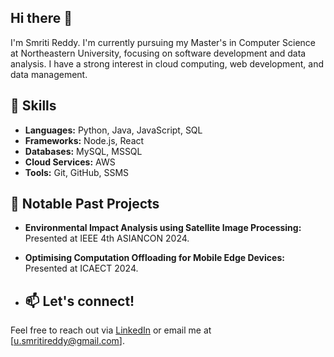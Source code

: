 ## Hi there 👋
I'm Smriti Reddy. 
I'm currently pursuing my Master's in Computer Science at Northeastern University, focusing on software development and data analysis. I have a strong interest in cloud computing, web development, 
and data management.

## 🚀 Skills
- **Languages:** Python, Java, JavaScript, SQL
- **Frameworks:** Node.js, React
- **Databases:** MySQL, MSSQL
- **Cloud Services:** AWS
- **Tools:** Git, GitHub, SSMS

 ## 📜 Notable Past Projects
- **Environmental Impact Analysis using Satellite Image Processing:** Presented at IEEE 4th ASIANCON 2024.
- **Optimising Computation Offloading for Mobile Edge Devices:** Presented at ICAECT 2024.

- ## 📫 Let's connect!
Feel free to reach out via [LinkedIn]((https://www.linkedin.com/in/smriti-reddy/)) or email me at [u.smritireddy@gmail.com].

<!--
**SmritiReddyy/SmritiReddyy** is a ✨ _special_ ✨ repository because its `README.md` (this file) appears on your GitHub profile.

Here are some ideas to get you started:

- 🔭 I’m currently working on ...
- 🌱 I’m currently learning ...
- 👯 I’m looking to collaborate on ...
- 🤔 I’m looking for help with ...
- 💬 Ask me about ...
- 📫 How to reach me: ...
- 😄 Pronouns: ...
- ⚡ Fun fact: ...
-->
